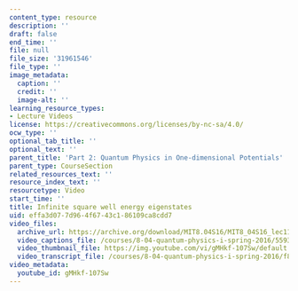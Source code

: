 ```yaml
---
content_type: resource
description: ''
draft: false
end_time: ''
file: null
file_size: '31961546'
file_type: ''
image_metadata:
  caption: ''
  credit: ''
  image-alt: ''
learning_resource_types:
- Lecture Videos
license: https://creativecommons.org/licenses/by-nc-sa/4.0/
ocw_type: ''
optional_tab_title: ''
optional_text: ''
parent_title: 'Part 2: Quantum Physics in One-dimensional Potentials'
parent_type: CourseSection
related_resources_text: ''
resource_index_text: ''
resourcetype: Video
start_time: ''
title: Infinite square well energy eigenstates
uid: effa3d07-7d96-4f67-43c1-86109ca8cdd7
video_files:
  archive_url: https://archive.org/download/MIT8.04S16/MIT8_04S16_lec11_s2_300k.mp4
  video_captions_file: /courses/8-04-quantum-physics-i-spring-2016/5593c24e32495b459c1eef7c91b0303b_gMHkf-107Sw.vtt
  video_thumbnail_file: https://img.youtube.com/vi/gMHkf-107Sw/default.jpg
  video_transcript_file: /courses/8-04-quantum-physics-i-spring-2016/f8dc623c8ee5b176d89bc9e91ffc599b_gMHkf-107Sw.pdf
video_metadata:
  youtube_id: gMHkf-107Sw
---
```

